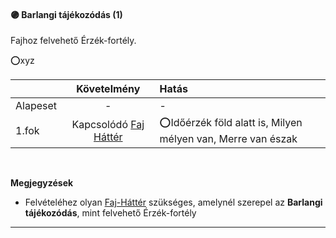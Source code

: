 #### 🟣 Barlangi tájékozódás (1)

<!-- tag: erzekfortely -->

Fajhoz felvehető Érzék-fortély.

⭕xyz

| |  Követelmény | Hatás  |
| :----------- | :-----------: | :----------- |
| Alapeset| - | - |
| 1.fok | Kapcsolódó [Faj Háttér](../041_faj_hatterek.md) | ⭕Időérzék föld alatt is, Milyen mélyen van, Merre van észak |
 
<br />

**Megjegyzések**

- Felvételéhez olyan [Faj-Háttér](041_faj_hatterek.md) szükséges, amelynél szerepel az **Barlangi tájékozódás**, mint felvehető Érzék-fortély

---
